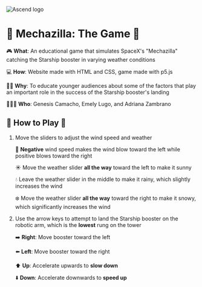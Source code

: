 ![Ascend logo](assets/img/ascendLogo.png)
# 🚀 Mechazilla: The Game 🚀

🎮 **What**: An educational game that simulates SpaceX's "Mechazilla" catching the Starship booster in varying weather conditions

💻 **How**: Website made with HTML and CSS, game made with p5.js

👩‍🏫 **Why**: To educate younger audiences about some of the factors that play an important role in the success of the Starship booster's landing

👩🏻‍🚀 **Who**: Genesis Camacho, Emely Lugo, and Adriana Zambrano

## 👾 How to Play 👾

1. Move the sliders to adjust the wind speed and weather

    💨 **Negative** wind speed makes the wind blow toward the left while positive blows toward the right

    ☀️ Move the weather slider **all the way** toward the left to make it sunny

    💧 Leave the weather slider in the middle to make it rainy, which slightly increases the wind

    ❄️ Move the weather slider **all the way** toward the right to make it snowy, which significantly increases the wind

5. Use the arrow keys to attempt to land the Starship booster on the robotic arm, which is the **lowest** rung on the tower

    ➡️ **Right**: Move booster toward the left

    ⬅️ **Left**: Move booster toward the right

    ⬆️ **Up**: Accelerate upwards to **slow down**

    ⬇️ **Down**: Accelerate downwards to **speed up**

